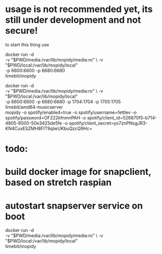 # usage is not recommended yet, its still under development and not secure!


to start this thing use 

docker run -d \
      -v "$PWD/media:/var/lib/mopidy/media:ro" \
      -v "$PWD/local:/var/lib/mopidy/local" \
      -p 6600:6600 -p 6680:6680 \
      limebit/mopidy 


docker run -d \
      -v "$PWD/media:/var/lib/mopidy/media:ro" \
      -v "$PWD/local:/var/lib/mopidy/local" \
      -p 6600:6600 -p 6680:6680 -p 1704:1704 -p 1705:1705 \
      limebit/amd64-musicserver \
      mopidy -o spotify/enabled=true -o spotify/username=fettlev -o spotify/password=OF222kfnmnPAH -o spotify/client_id=526870f5-b714-4805-8500-50e3425de5fe -o spotify/client_secret=yo7znPNsgJR3-KN4CuxESZMH8FIT9qlwUKbuQzcQ9Hc=


# todo:
# build docker image for snapclient, based on stretch raspian
# autostart snapserver service on boot



docker run -d \
      -v "$PWD/media:/var/lib/mopidy/media:ro" \
      -v "$PWD/local:/var/lib/mopidy/local" \
      limebit/mopidy 